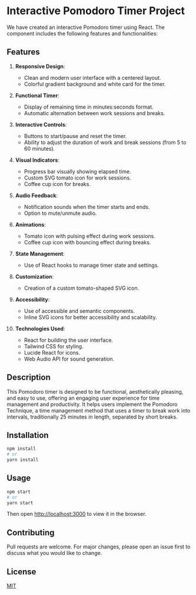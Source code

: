 # Interactive Pomodoro Timer Project

We have created an interactive Pomodoro timer using React. The component includes the following features and functionalities:

## Features

1. **Responsive Design**: 
   - Clean and modern user interface with a centered layout.
   - Colorful gradient background and white card for the timer.

2. **Functional Timer**:
   - Display of remaining time in minutes:seconds format.
   - Automatic alternation between work sessions and breaks.

3. **Interactive Controls**:
   - Buttons to start/pause and reset the timer.
   - Ability to adjust the duration of work and break sessions (from 5 to 60 minutes).

4. **Visual Indicators**:
   - Progress bar visually showing elapsed time.
   - Custom SVG tomato icon for work sessions.
   - Coffee cup icon for breaks.

5. **Audio Feedback**:
   - Notification sounds when the timer starts and ends.
   - Option to mute/unmute audio.

6. **Animations**:
   - Tomato icon with pulsing effect during work sessions.
   - Coffee cup icon with bouncing effect during breaks.

7. **State Management**:
   - Use of React hooks to manage timer state and settings.

8. **Customization**:
   - Creation of a custom tomato-shaped SVG icon.

9. **Accessibility**:
   - Use of accessible and semantic components.
   - Inline SVG icons for better accessibility and scalability.

10. **Technologies Used**:
    - React for building the user interface.
    - Tailwind CSS for styling.
    - Lucide React for icons.
    - Web Audio API for sound generation.

## Description

This Pomodoro timer is designed to be functional, aesthetically pleasing, and easy to use, offering an engaging user experience for time management and productivity. It helps users implement the Pomodoro Technique, a time management method that uses a timer to break work into intervals, traditionally 25 minutes in length, separated by short breaks.

## Installation

```bash
npm install
# or
yarn install
```

## Usage

```bash
npm start
# or
yarn start
```

Then open [http://localhost:3000](http://localhost:3000) to view it in the browser.

## Contributing

Pull requests are welcome. For major changes, please open an issue first to discuss what you would like to change.

## License

[MIT](https://choosealicense.com/licenses/mit/)
